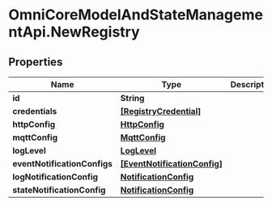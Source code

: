 # OmniCoreModelAndStateManagementApi.NewRegistry

## Properties

Name | Type | Description | Notes
------------ | ------------- | ------------- | -------------
**id** | **String** |  | 
**credentials** | [**[RegistryCredential]**](RegistryCredential.md) |  | [optional] 
**httpConfig** | [**HttpConfig**](HttpConfig.md) |  | [optional] 
**mqttConfig** | [**MqttConfig**](MqttConfig.md) |  | [optional] 
**logLevel** | [**LogLevel**](LogLevel.md) |  | [optional] 
**eventNotificationConfigs** | [**[EventNotificationConfig]**](EventNotificationConfig.md) |  | [optional] 
**logNotificationConfig** | [**NotificationConfig**](NotificationConfig.md) |  | [optional] 
**stateNotificationConfig** | [**NotificationConfig**](NotificationConfig.md) |  | [optional] 


